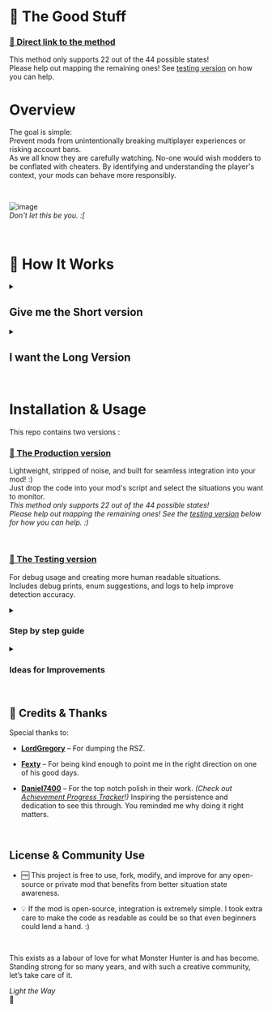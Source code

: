 # 🌟 The Good Stuff
### [🔗 Direct link to the method](https://github.com/JdotCarver/MHWS-MultiDetect/blob/main/Production%20Version/reframework/autorun/MultiDetect.lua)  
This method only supports 22 out of the 44 possible states!  
Please help out mapping the remaining ones! See [testing version](https://github.com/JdotCarver/MHWS-MultiDetect/tree/main?tab=readme-ov-file#-the-testing-version) on how you can help.
  
# Overview
The goal is simple:  
Prevent mods from unintentionally breaking multiplayer experiences or risking account bans.  
As we all know they are carefully watching. No-one would wish modders to be conflated with cheaters. By identifying and understanding the player's context, your mods can behave more responsibly.  
  
  <br />
  
![image](https://github.com/user-attachments/assets/957d5394-05f0-4592-89c0-214125fad68a)  
_Don't let this be you. :[_
  
  <br />

# 🔎 How It Works
<details>
<summary><h2> Give me the Short version </h2></summary>  

- The game has an internal tracker of the player's situation.  
- This script reveals every single situation change.  
- Since only some situations are ban worthy (say, playing Arena Quests = High chance of Ban, Offline = Low Chance of ban), your mod can use that information to only activate itself in the situations that you have set as Safe. :)  
</details> 
<details>
<summary><h2> I want the Long Version </h2></summary>
  
This project hooks the ```ToArray()``` method of the internal ```List<app.cGUIMaskContentsManager.SITUATION>``` type in REFramework. When the situation list changes (i.e., the player's in-game situation updates), the hook intercepts the new data and compares it to the last known situations. This function is **only** called when a situation change arises, making it extra efficient.

### Possible Situations
MH:Wilds tracks the changes in and out of these situations :    [🔗 **Possible Situations**](https://github.com/JdotCarver/MHWS-Multidetect/blob/67cc4e1e780a57c255a926d77d6249691b841946/Test%20Version/Possible_Situations.lua#L1)  

So if your mod can benefit from detecting when the player is in a Multiplayer quest, Hosting an Arena, in the Training Area, or Playing Offline for example, this system is built for you!  
Keep in mind that this list will most likely grow as they add more features to the game, so if you find a new situation or improve the logic, PRs are warmly welcome.  
</details>
  
  <br />
  

# Installation & Usage
This repo contains two versions :

### [🔗 The Production version](https://github.com/JdotCarver/MHWS-MultiDetect/releases/)  
Lightweight, stripped of noise, and built for seamless integration into your mod! :)  
Just drop the code into your mod's script and select the situations you want to monitor.  
*This method only supports 22 out of the 44 possible states!*  
*Please help out mapping the remaining ones! See the [testing version](https://github.com/JdotCarver/MHWS-MultiDetect/tree/main?tab=readme-ov-file#-the-testing-version) below for how you can help. :)*
  
  <br />

### [🔗 The Testing version](https://github.com/JdotCarver/MHWS-MultiDetect/releases/)  
For debug usage and creating more human readable situations.  
Includes debug prints, enum suggestions, and logs to help improve detection accuracy.  
<details><summary><h3>Step by step guide</h3></summary>

1. Put the files like this in your reframework folder :
```
MonsterHunterWilds
        │
        └── reframework/
                  │
                  └── autorun/
                          │
                          ├─ MultiDetect_Testing.lua
                          └── MultiDetect_TestingFiles/
                                          │
                                          ├─ MD_Known_Situations.lua
                                          └─ MD_Possible_Situations.lua     
```
2. Open MH:Wilds and in REFramework `Spawn Debug Console` to see the logs it prints while you test in-game.
   
   ![image](https://github.com/user-attachments/assets/87c75911-d1e9-4ea0-bf54-2601eba6dde1)  
   _Here we can see that game does the transition Out  
   of Suja and Into Grand Hub as 2 distinct events_

\
3. When a new un-confirmed situation arises, the log will notify you and attempt to suggest possible candidates.  
4. When you are pretty sure you can confirm the situation, add it in ```MD_Known_Situations.lua```, and save.  
5. In REFramework, `Reset scripts` and continue finding unconfirmed situations.  

  \
    ![image](https://github.com/user-attachments/assets/3ef37ae9-fff9-4ec2-a191-20e105bdcd9b)  
    _Location of the_ `Reset Scripts` _and_ `Spawn Debug Console` _buttons_

</details>

<details><summary><h3>Ideas for Improvements</h3></summary>
• Manually confirm and reword all the remaining states.  
  
• Add useful grouping. Example, grouping all arena states into a `PlayerStituation.isinAnyArenaQuest`.  
</details>

  
  <br />
  

## 🙏 Credits & Thanks
Special thanks to:

- [**LordGregory**](https://github.com/Synthlight) – For dumping the RSZ.
- [**Fexty**](https://github.com/Fexty12573) – For being kind enough to point me in the right direction on one of his good days.
- [**Daniel7400**](https://github.com/Daniel7400) – For the top notch polish in their work. _(Check out [Achievement Progress Tracker](https://www.nexusmods.com/monsterhunterwilds/mods/721)!)_ Inspiring the persistence and dedication to see this through. You reminded me why doing it right matters.
  
  <br />
 
## License & Community Use
- 🆓 This project is free to use, fork, modify, and improve for any open-source or private mod that benefits from better situation state awareness.  
- 💡 If the mod is open-source, integration is extremely simple. I took extra care to make the code as readable as could be so that even beginners could lend a hand. :)    
  
  <br />
 
This exists as a labour of love for what Monster Hunter is and has become. Standing strong for so many years, and with such a creative community, let’s take care of it.  

_Light the Way_  
🌟  
